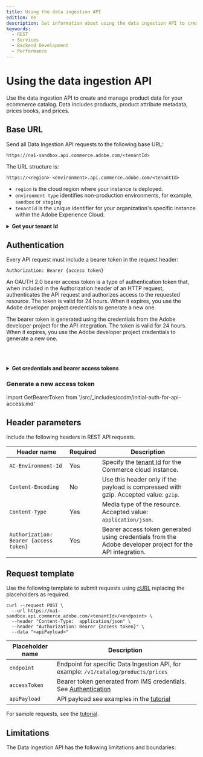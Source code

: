 ```yaml
---
title: Using the data ingestion API
edition: ee
description: Get information about using the data ingestion API to create and manage product, price book, and price data for you commerce catalog.
keywords:
  - REST
  - Services
  - Backend Development
  - Performance
---
```


# Using the data ingestion API

Use the data ingestion API to create and manage product data for your ecommerce catalog. Data includes products, product attribute metadata, prices books, and prices.

## Base URL

Send all Data Ingestion API requests to the following base URL:

```text
https://na1-sandbox.api.commerce.adobe.com/<tenantId>
```

The URL structure is:

`https://<region>-<environment>.api.commerce.adobe.com/<tenantId>`

- `region` is the cloud region where your instance is deployed.
- `environment-type` identifies non-production environments, for example, `sandbox` or `staging`
- `tenantId` is the unique identifier for your organization's specific instance within the Adobe Experience Cloud.

&NewLine; <!--Add space between the collapsible section and the previous paragraph-->

<details>
      <summary><b>Get your tenant Id</b></summary>

import GetTenantId from '/src/_includes/ccdm/get-tenant-id.md'

<GetTenantId />

</details>

## Authentication

Every API request must include a bearer token in the request header:

`Authorization: Bearer {access token}`

An OAUTH 2.0 bearer access token is a type of authentication token that, when included in the Authorization header of an HTTP request, authenticates the API request and authorizes access to the requested resource. The token is valid for 24 hours. When it expires, you use the Adobe developer project credentials to generate a new one.

The bearer token is generated using the credentials from the Adobe developer project for the API integration. The token is valid for 24 hours. When it expires, you use the Adobe developer project credentials to generate a new one.

<br></br>

<details>
      <summary><b>Get credentials and bearer access tokens</b></summary>

import IMSAuth from '/src/_includes/ccdm/initial-auth-for-api-access.md'

<IMSAuth />

</details>

### Generate a new access token

import GetBearerToken from '/src/_includes/ccdm/initial-auth-for-api-access.md'

<GetBearerToken />

## Header parameters

Include the following headers in REST API requests.

| Header name  | Required | Description |
|--------------|----------|-------------|
| `AC-Environment-Id` | Yes | Specify the [tenant Id](#base-url) for the Commerce cloud instance.
| `Content-Encoding` | No  | Use this header only if the payload is compressed with gzip. Accepted value: `gzip`.                                                                           |
| `Content-Type`  | Yes   | Media type of the resource. Accepted value: `application/json`. |
| `Authorization: Bearer {access token}`  | Yes  | Bearer access token generated using credentials from the Adobe developer project for the API integration.                            |

## Request template

Use the following template to submit requests using [cURL](https://curl.se/) replacing the placeholders as required.

```shell
curl --request POST \
  --url https://na1-sandbox.api.commerce.adobe.com/<tenantId>/<endpoint> \
  --header "Content-Type:  application/json" \
  --header "Authorization: Bearer {access token}" \
  --data "<apiPayload>"
```

| Placeholder name | Description                                                                                                    |
|------------------|----------------------------------------------------------------------------------------------------------------|
| `endpoint`       | Endpoint for specific Data Ingestion API, for example: `/v1/catalog/products/prices`  |
| `accessToken`    | Bearer token generated from IMS credentials. See [Authentication](#authentication)                                    |
| `apiPayload`     | API payload see examples in the [tutorial](../ccdm-use-case.md)                                                                             |

For sample requests, see the [tutorial](../ccdm-use-case.md).

## Limitations

The Data Ingestion API has the following limitations and boundaries:

